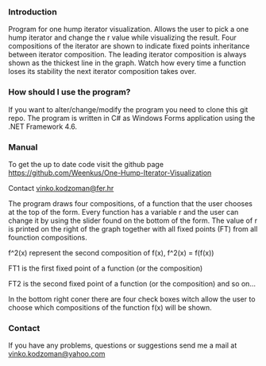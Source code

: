 ### Introduction

Program for one hump iterator visualization. Allows the user to pick a one hump iterator and change the r value while visualizing the result. Four compositions of the iterator are shown to indicate fixed points inheritance between iterator composition. The leading iterator composition is always shown as the thickest line in the graph. Watch how every time a function loses its stability the next iterator composition takes over.

### How should I use the program?

If you want to alter/change/modify the program you need to clone this git repo.
The program is written in C# as Windows Forms application using the .NET Framework 4.6.

### Manual
To get the up to date code visit the github page https://github.com/Weenkus/One-Hump-Iterator-Visualization

Contact vinko.kodzoman@fer.hr

The program draws four compositions, of a function that the user chooses at the top of the form. 
Every function has a variable r and the user can change it by using the slider found on the bottom of the form.
The value of r is printed on the right of the graph together with all fixed points (FT) from all founction compositions.

f^2(x) represent the second composition of f(x), f^2(x) = f(f(x))

FT1 is the first fixed point of a function (or the composition)

FT2 is the second fixed point of a function (or the composition) and so on...

In the bottom right coner there are four check boxes witch allow the user to choose which compositions of the function f(x) will be shown.


### Contact

If you have any problems, questions or suggestions send me a mail at vinko.kodzoman@yahoo.com

